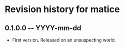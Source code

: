 # Revision history for matice

## 0.1.0.0 -- YYYY-mm-dd

* First version. Released on an unsuspecting world.
